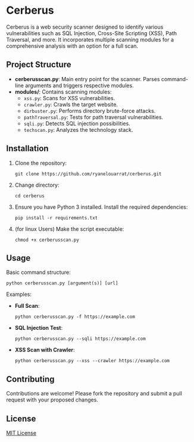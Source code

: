 # Cerberus

Cerberus is a web security scanner designed to identify various vulnerabilities such as SQL Injection, Cross-Site Scripting (XSS), Path Traversal, and more. It incorporates multiple scanning modules for a comprehensive analysis with an option for a full scan.

## Project Structure

- **cerberusscan.py**: Main entry point for the scanner. Parses command-line arguments and triggers respective modules.  
- **modules/**: Contains scanning modules:
  - `xss.py`: Scans for XSS vulnerabilities.
  - `crawler.py`: Crawls the target website.
  - `dirbuster.py`: Performs directory brute-force attacks.
  - `pathTraversal.py`: Tests for path traversal vulnerabilities.
  - `sqli.py`: Detects SQL injection possibilities.
  - `techscan.py`: Analyzes the technology stack.

## Installation

1. Clone the repository:
   ```
   git clone https://github.com/ryanelouarrat/cerberus.git
   ```
2. Change directory:
   ```
   cd cerberus
   ```
3. Ensure you have Python 3 installed. Install the required dependencies:
   ```
   pip install -r requirements.txt
   ```
4. (for linux Users) Make the script executable:
   ```
   chmod +x cerberusscan.py
   ```

## Usage

Basic command structure:
```
python cerberusscan.py [argument(s)] [url]
```
Examples:
- **Full Scan**:
  ```
  python cerberusscan.py -f https://example.com
  ```
- **SQL Injection Test**:
  ```
  python cerberusscan.py --sqli https://example.com
  ```
- **XSS Scan with Crawler**:
  ```
  python cerberusscan.py --xss --crawler https://example.com
  ```

## Contributing

Contributions are welcome! Please fork the repository and submit a pull request with your proposed changes.

## License

[MIT License](LICENSE)

